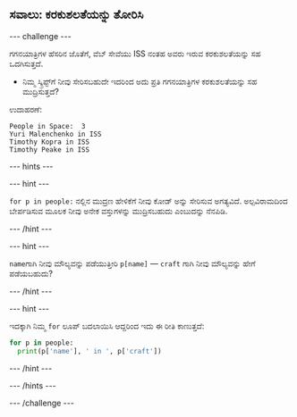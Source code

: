 ## ಸವಾಲು: ಕರಕುಶಲತೆಯನ್ನು ತೋರಿಸಿ

--- challenge ---

ಗಗನಯಾತ್ರಿಗಳ ಹೆಸರಿನ ಜೊತೆಗೆ, ವೆಬ್ ಸೇವೆಯು ISS ನಂತಹ ಅವರು ಇರುವ ಕರಕುಶಲತೆಯನ್ನು ಸಹ ಒದಗಿಸುತ್ತದೆ.

+ ನಿಮ್ಮ ಸ್ಕ್ರಿಪ್ಟ್‌ಗೆ ನೀವು ಸೇರಿಸಬಹುದೇ ಇದರಿಂದ ಅದು ಪ್ರತಿ ಗಗನಯಾತ್ರಿಗಳ ಕರಕುಶಲತೆಯನ್ನು ಸಹ ಮುದ್ರಿಸುತ್ತದೆ? 

ಉದಾಹರಣೆ:

    People in Space:  3
    Yuri Malenchenko in ISS
    Timothy Kopra in ISS
    Timothy Peake in ISS
    

--- hints ---


--- hint ---

`for p in people:` ನಲ್ಲಿನ ಮುದ್ರಣ ಹೇಳಿಕೆಗೆ ನೀವು ಕೋಡ್ ಅನ್ನು ಸೇರಿಸುವ ಅಗತ್ಯವಿದೆ. ಅಲ್ಪವಿರಾಮದಿಂದ ಬೇರ್ಪಡಿಸುವ ಮೂಲಕ ನೀವು ಅನೇಕ ವಸ್ತುಗಳನ್ನು ಮುದ್ರಿಸಬಹುದು ಎಂಬುದನ್ನು ನೆನಪಿಡಿ.

--- /hint ---

--- hint ---

`name`ಗಾಗಿ ನೀವು ಮೌಲ್ಯವನ್ನು ಪಡೆಯುತ್ತೀರಿ `p[name]` — `craft‌` ಗಾಗಿ ನೀವು ಮೌಲ್ಯವನ್ನು ಹೇಗೆ ಪಡೆಯಬಹುದು?

--- /hint ---

--- hint ---

ಇದಕ್ಕಾಗಿ ನಿಮ್ಮ `for` ಲೂಪ್ ಬದಲಾಯಿಸಿ ಆದ್ದರಿಂದ ಇದು ಈ ರೀತಿ ಕಾಣುತ್ತದೆ:

```python
for p in people:
  print(p['name'], ' in ', p['craft'])
```

--- /hint ---

--- /hints ---

--- /challenge ---